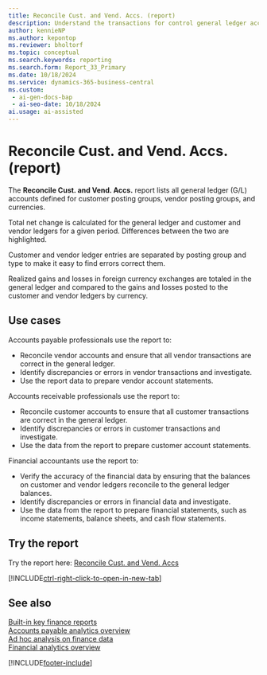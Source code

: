 ```yaml
---
title: Reconcile Cust. and Vend. Accs. (report)
description: Understand the transactions for control general ledger accounts, and find discrepancies between your general ledger and customer and vendor ledgers.
author: kennieNP
ms.author: kepontop
ms.reviewer: bholtorf
ms.topic: conceptual
ms.search.keywords: reporting
ms.search.form: Report_33_Primary
ms.date: 10/18/2024
ms.service: dynamics-365-business-central
ms.custom:
 - ai-gen-docs-bap
 - ai-seo-date: 10/18/2024
ai.usage: ai-assisted
---
```


# Reconcile Cust. and Vend. Accs. (report)

The **Reconcile Cust. and Vend. Accs.** report lists all general ledger (G/L) accounts defined for customer posting groups, vendor posting groups, and currencies.

Total net change is calculated for the general ledger and customer and vendor ledgers for a given period. Differences between the two are highlighted.

Customer and vendor ledger entries are separated by posting group and type to make it easy to find errors correct them.

Realized gains and losses in foreign currency exchanges are totaled in the general ledger and compared to the gains and losses posted to the customer and vendor ledgers by currency.

## Use cases

<!-- 
Prompt

Below is a report in an ERP system. Provide 3-4 use cases for different personas working with core finance.
Format like this:    
  
As a <persona>, use the report to    
* use case 1  
* use case 2    

Do not capitalize the persona names. 
Do not start lines with ""Use the data to""

## Report name
Reconcile Cust. and Vend. Accs

## Report description
Shows the G/L entries resulting from posting customer and vendor entries split per G/L account and posting groups. Use this report to reconcile the balances on customer and vendor ledgers to general ledger balances.

### What the report does
The *Reconcile Cust. and Vend. Accs* report shows a list of all control general ledger (G/L) accounts defined on customer posting group, vendor posting group and currency tables. 
Total net change is calculated for both the general ledger as well as customer/vendor ledgers in the given date period. Any differences between the two are highlighted.
Customer and vendor ledger entries are separated by posting group and type to allow for easy identification of errors and to assist with corrections.
Realised foreign exchange gains and losses are also totalled in the (G/L), and compared to the gains/losses posted against customer/vendor ledgers by currency. 

### Use cases
Understand the transactions for control G/L accounts, and highlight any discrepancies between G/L and customer/vendor ledgers.
Understand the transactions for control general ledger (G/L) accounts, and highlight any discrepancies between G/L and customer/vendor ledgers.
This report helps ensure that all transactions involving customers and vendors are accurately reflected in the general ledger, providing a clear and accurate financial picture.


Please include your data sources and URLs

-->

Accounts payable professionals use the report to:

* Reconcile vendor accounts and ensure that all vendor transactions are correct in the general ledger.
* Identify discrepancies or errors in vendor transactions and investigate.
* Use the report data to prepare vendor account statements.

Accounts receivable professionals use the report to:

* Reconcile customer accounts to ensure that all customer transactions are correct in the general ledger.
* Identify discrepancies or errors in customer transactions and investigate.
* Use the data from the report to prepare customer account statements.

Financial accountants use the report to:

* Verify the accuracy of the financial data by ensuring that the balances on customer and vendor ledgers reconcile to the general ledger balances.
* Identify discrepancies or errors in financial data and investigate.
* Use the data from the report to prepare financial statements, such as income statements, balance sheets, and cash flow statements.

## Try the report

Try the report here: [Reconcile Cust. and Vend. Accs](https://businesscentral.dynamics.com?report=33)

[!INCLUDE[ctrl-right-click-to-open-in-new-tab](../includes/ctrl-right-click-to-open-in-new-tab.md)]

## See also

[Built-in key finance reports](../finance-reports.md)  
[Accounts payable analytics overview](../payables-reports.md)   
[Ad hoc analysis on finance data](../ad-hoc-analysis-finance.md)  
[Financial analytics overview](../bi.md)  

[!INCLUDE[footer-include](../includes/footer-banner.md)]
